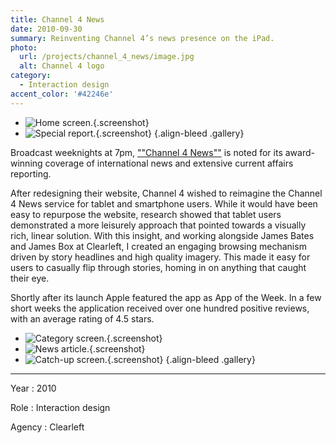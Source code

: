 ```yaml
---
title: Channel 4 News
date: 2010-09-30
summary: Reinventing Channel 4’s news presence on the iPad.
photo:
  url: /projects/channel_4_news/image.jpg
  alt: Channel 4 logo
category:
  - Interaction design
accent_color: '#42246e'
---
```

* ![Home screen.](screenshot_home.png){.screenshot}
* ![Special report.](screenshot_special_report.png){.screenshot}
  {.align-bleed .gallery}

Broadcast weeknights at 7pm, [""Channel 4 News""][1] is noted for its award-winning coverage of international news and extensive current affairs reporting.

After redesigning their website, Channel 4 wished to reimagine the Channel 4 News service for tablet and smartphone users. While it would have been easy to repurpose the website, research showed that tablet users demonstrated a more leisurely approach that pointed towards a visually rich, linear solution. With this insight, and working alongside James Bates and James Box at Clearleft, I created an engaging browsing mechanism driven by story headlines and high quality imagery. This made it easy for users to casually flip through stories, homing in on anything that caught their eye.

Shortly after its launch Apple featured the app as App of the Week. In a few short weeks the application received over one hundred positive reviews, with an average rating of 4.5 stars.

* ![Category screen.](screenshot_category.png){.screenshot}
* ![News article.](screenshot_article.png){.screenshot}
* ![Catch-up screen.](screenshot_catchup.png){.screenshot}
  {.align-bleed .gallery}

---

Year
: 2010

Role
: Interaction design

Agency
: Clearleft

[1]: https://news.channel4.com
